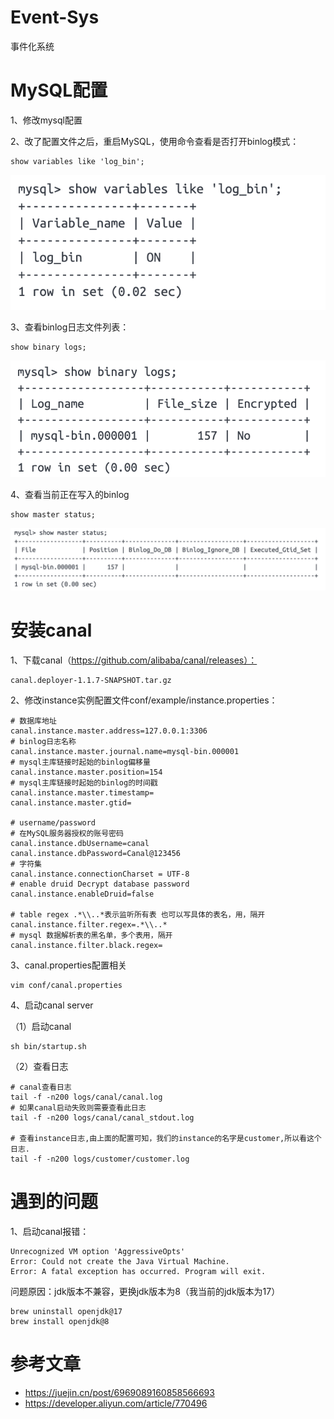 # Event-Sys
事件化系统

# MySQL配置
1、修改mysql配置

2、改了配置文件之后，重启MySQL，使用命令查看是否打开binlog模式：
```
show variables like 'log_bin';
```
![Alt text](image.png)

3、查看binlog日志文件列表：
```
show binary logs;
```
![Alt text](image-1.png)

4、查看当前正在写入的binlog
```
show master status;
```
![Alt text](image-2.png)

# 安装canal
1、下载canal（https://github.com/alibaba/canal/releases）：
```
canal.deployer-1.1.7-SNAPSHOT.tar.gz
```

2、修改instance实例配置文件conf/example/instance.properties：
```
# 数据库地址
canal.instance.master.address=127.0.0.1:3306
# binlog日志名称
canal.instance.master.journal.name=mysql-bin.000001
# mysql主库链接时起始的binlog偏移量
canal.instance.master.position=154
# mysql主库链接时起始的binlog的时间戳
canal.instance.master.timestamp=
canal.instance.master.gtid=

# username/password
# 在MySQL服务器授权的账号密码
canal.instance.dbUsername=canal
canal.instance.dbPassword=Canal@123456
# 字符集
canal.instance.connectionCharset = UTF-8
# enable druid Decrypt database password
canal.instance.enableDruid=false

# table regex .*\\..*表示监听所有表 也可以写具体的表名，用，隔开
canal.instance.filter.regex=.*\\..*
# mysql 数据解析表的黑名单，多个表用，隔开
canal.instance.filter.black.regex=
```

3、canal.properties配置相关
```
vim conf/canal.properties
```

4、启动canal server

（1）启动canal
```
sh bin/startup.sh
```
（2）查看日志
```
# canal查看日志
tail -f -n200 logs/canal/canal.log
# 如果canal启动失败则需要查看此日志
tail -f -n200 logs/canal/canal_stdout.log

# 查看instance日志,由上面的配置可知，我们的instance的名字是customer,所以看这个日志. 
tail -f -n200 logs/customer/customer.log
```

# 遇到的问题
1、启动canal报错：
```
Unrecognized VM option 'AggressiveOpts'
Error: Could not create the Java Virtual Machine.
Error: A fatal exception has occurred. Program will exit.
```
问题原因：jdk版本不兼容，更换jdk版本为8（我当前的jdk版本为17）
```
brew uninstall openjdk@17
brew install openjdk@8
```


# 参考文章
- https://juejin.cn/post/6969089160858566693
- https://developer.aliyun.com/article/770496
  